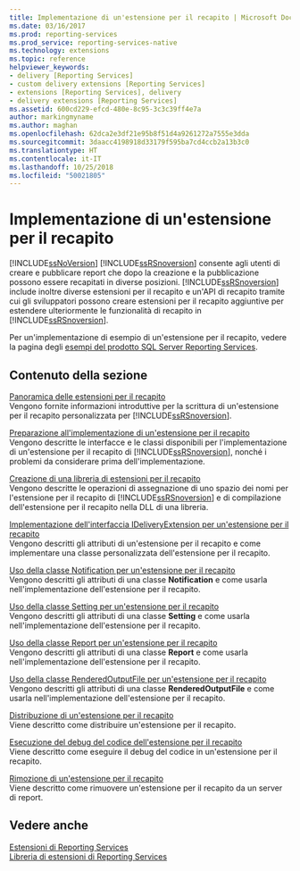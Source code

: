 ```yaml
---
title: Implementazione di un'estensione per il recapito | Microsoft Docs
ms.date: 03/16/2017
ms.prod: reporting-services
ms.prod_service: reporting-services-native
ms.technology: extensions
ms.topic: reference
helpviewer_keywords:
- delivery [Reporting Services]
- custom delivery extensions [Reporting Services]
- extensions [Reporting Services], delivery
- delivery extensions [Reporting Services]
ms.assetid: 600cd229-efcd-480e-8c95-3c3c39ff4e7a
author: markingmyname
ms.author: maghan
ms.openlocfilehash: 62dca2e3df21e95b8f51d4a9261272a7555e3dda
ms.sourcegitcommit: 3daacc4198918d33179f595ba7cd4ccb2a13b3c0
ms.translationtype: HT
ms.contentlocale: it-IT
ms.lasthandoff: 10/25/2018
ms.locfileid: "50021805"
---
```

# <a name="implementing-a-delivery-extension"></a>Implementazione di un'estensione per il recapito
  [!INCLUDE[ssNoVersion](../../../includes/ssnoversion-md.md)] [!INCLUDE[ssRSnoversion](../../../includes/ssrsnoversion-md.md)] consente agli utenti di creare e pubblicare report che dopo la creazione e la pubblicazione possono essere recapitati in diverse posizioni. [!INCLUDE[ssRSnoversion](../../../includes/ssrsnoversion-md.md)] include inoltre diverse estensioni per il recapito e un'API di recapito tramite cui gli sviluppatori possono creare estensioni per il recapito aggiuntive per estendere ulteriormente le funzionalità di recapito in [!INCLUDE[ssRSnoversion](../../../includes/ssrsnoversion-md.md)].  
  
 Per un'implementazione di esempio di un'estensione per il recapito, vedere la pagina degli [esempi del prodotto SQL Server Reporting Services](https://go.microsoft.com/fwlink/?LinkId=177889).  
  
## <a name="in-this-section"></a>Contenuto della sezione  
 [Panoramica delle estensioni per il recapito](../../../reporting-services/extensions/delivery-extension/delivery-extensions-overview.md)  
 Vengono fornite informazioni introduttive per la scrittura di un'estensione per il recapito personalizzata per [!INCLUDE[ssRSnoversion](../../../includes/ssrsnoversion-md.md)].  
  
 [Preparazione all'implementazione di un'estensione per il recapito](../../../reporting-services/extensions/delivery-extension/preparing-to-implement-a-delivery-extension.md)  
 Vengono descritte le interfacce e le classi disponibili per l'implementazione di un'estensione per il recapito di [!INCLUDE[ssRSnoversion](../../../includes/ssrsnoversion-md.md)], nonché i problemi da considerare prima dell'implementazione.  
  
 [Creazione di una libreria di estensioni per il recapito](../../../reporting-services/extensions/delivery-extension/creating-a-delivery-extension-library.md)  
 Vengono descritte le operazioni di assegnazione di uno spazio dei nomi per l'estensione per il recapito di [!INCLUDE[ssRSnoversion](../../../includes/ssrsnoversion-md.md)] e di compilazione dell'estensione per il recapito nella DLL di una libreria.  
  
 [Implementazione dell'interfaccia IDeliveryExtension per un'estensione per il recapito](../../../reporting-services/extensions/delivery-extension/implementing-the-ideliveryextension-interface-for-a-delivery-extension.md)  
 Vengono descritti gli attributi di un'estensione per il recapito e come implementare una classe personalizzata dell'estensione per il recapito.  
  
 [Uso della classe Notification per un'estensione per il recapito](../../../reporting-services/extensions/delivery-extension/using-a-notification-class-for-a-delivery-extension.md)  
 Vengono descritti gli attributi di una classe **Notification** e come usarla nell'implementazione dell'estensione per il recapito.  
  
 [Uso della classe Setting per un'estensione per il recapito](../../../reporting-services/extensions/delivery-extension/using-the-setting-class-for-a-delivery-extension.md)  
 Vengono descritti gli attributi di una classe **Setting** e come usarla nell'implementazione dell'estensione per il recapito.  
  
 [Uso della classe Report per un'estensione per il recapito](../../../reporting-services/extensions/delivery-extension/using-the-report-class-for-a-delivery-extension.md)  
 Vengono descritti gli attributi di una classe **Report** e come usarla nell'implementazione dell'estensione per il recapito.  
  
 [Uso della classe RenderedOutputFile per un'estensione per il recapito](../../../reporting-services/extensions/delivery-extension/using-the-renderedoutputfile-class-for-a-delivery-extension.md)  
 Vengono descritti gli attributi di una classe **RenderedOutputFile** e come usarla nell'implementazione dell'estensione per il recapito.  
  
 [Distribuzione di un'estensione per il recapito](../../../reporting-services/extensions/delivery-extension/deploying-a-delivery-extension.md)  
 Viene descritto come distribuire un'estensione per il recapito.  
  
 [Esecuzione del debug del codice dell'estensione per il recapito](../../../reporting-services/extensions/delivery-extension/debugging-delivery-extension-code.md)  
 Viene descritto come eseguire il debug del codice in un'estensione per il recapito.  
  
 [Rimozione di un'estensione per il recapito](../../../reporting-services/extensions/delivery-extension/removing-a-delivery-extension.md)  
 Viene descritto come rimuovere un'estensione per il recapito da un server di report.  
  
## <a name="see-also"></a>Vedere anche  
 [Estensioni di Reporting Services](../../../reporting-services/extensions/reporting-services-extensions.md)   
 [Libreria di estensioni di Reporting Services](../../../reporting-services/extensions/reporting-services-extension-library.md)  
  
  
